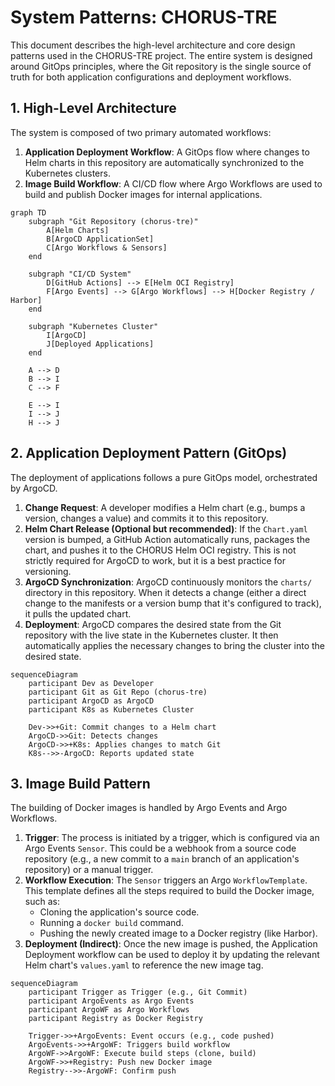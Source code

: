 # System Patterns: CHORUS-TRE

This document describes the high-level architecture and core design patterns used in the CHORUS-TRE project. The entire system is designed around GitOps principles, where the Git repository is the single source of truth for both application configurations and deployment workflows.

## 1. High-Level Architecture

The system is composed of two primary automated workflows:
1.  **Application Deployment Workflow**: A GitOps flow where changes to Helm charts in this repository are automatically synchronized to the Kubernetes clusters.
2.  **Image Build Workflow**: A CI/CD flow where Argo Workflows are used to build and publish Docker images for internal applications.

```mermaid
graph TD
    subgraph "Git Repository (chorus-tre)"
        A[Helm Charts]
        B[ArgoCD ApplicationSet]
        C[Argo Workflows & Sensors]
    end

    subgraph "CI/CD System"
        D[GitHub Actions] --> E[Helm OCI Registry]
        F[Argo Events] --> G[Argo Workflows] --> H[Docker Registry / Harbor]
    end

    subgraph "Kubernetes Cluster"
        I[ArgoCD]
        J[Deployed Applications]
    end

    A --> D
    B --> I
    C --> F

    E --> I
    I --> J
    H --> J
```

## 2. Application Deployment Pattern (GitOps)

The deployment of applications follows a pure GitOps model, orchestrated by ArgoCD.

1.  **Change Request**: A developer modifies a Helm chart (e.g., bumps a version, changes a value) and commits it to this repository.
2.  **Helm Chart Release (Optional but recommended)**: If the `Chart.yaml` version is bumped, a GitHub Action automatically runs, packages the chart, and pushes it to the CHORUS Helm OCI registry. This is not strictly required for ArgoCD to work, but it is a best practice for versioning.
3.  **ArgoCD Synchronization**: ArgoCD continuously monitors the `charts/` directory in this repository. When it detects a change (either a direct change to the manifests or a version bump that it's configured to track), it pulls the updated chart.
4.  **Deployment**: ArgoCD compares the desired state from the Git repository with the live state in the Kubernetes cluster. It then automatically applies the necessary changes to bring the cluster into the desired state.

```mermaid
sequenceDiagram
    participant Dev as Developer
    participant Git as Git Repo (chorus-tre)
    participant ArgoCD as ArgoCD
    participant K8s as Kubernetes Cluster

    Dev->>+Git: Commit changes to a Helm chart
    ArgoCD->>Git: Detects changes
    ArgoCD->>+K8s: Applies changes to match Git
    K8s-->>-ArgoCD: Reports updated state
```

## 3. Image Build Pattern

The building of Docker images is handled by Argo Events and Argo Workflows.

1.  **Trigger**: The process is initiated by a trigger, which is configured via an Argo Events `Sensor`. This could be a webhook from a source code repository (e.g., a new commit to a `main` branch of an application's repository) or a manual trigger.
2.  **Workflow Execution**: The `Sensor` triggers an Argo `WorkflowTemplate`. This template defines all the steps required to build the Docker image, such as:
    *   Cloning the application's source code.
    *   Running a `docker build` command.
    *   Pushing the newly created image to a Docker registry (like Harbor).
3.  **Deployment (Indirect)**: Once the new image is pushed, the Application Deployment workflow can be used to deploy it by updating the relevant Helm chart's `values.yaml` to reference the new image tag.

```mermaid
sequenceDiagram
    participant Trigger as Trigger (e.g., Git Commit)
    participant ArgoEvents as Argo Events
    participant ArgoWF as Argo Workflows
    participant Registry as Docker Registry

    Trigger->>+ArgoEvents: Event occurs (e.g., code pushed)
    ArgoEvents->>+ArgoWF: Triggers build workflow
    ArgoWF->>ArgoWF: Execute build steps (clone, build)
    ArgoWF->>+Registry: Push new Docker image
    Registry-->>-ArgoWF: Confirm push
```
